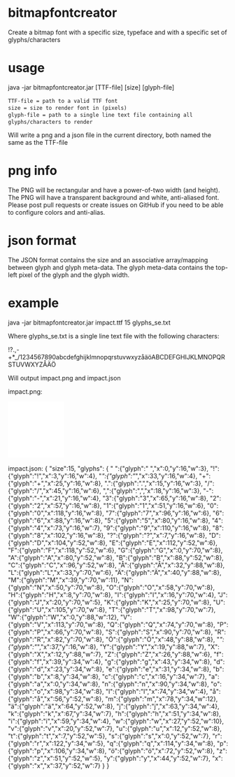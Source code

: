bitmapfontcreator
=================

Create a bitmap font with a specific size, typeface and with a specific set of glyphs/characters

usage
=====
java -jar bitmapfontcreator.jar [TTF-file] [size] [glyph-file]

	TTF-file = path to a valid TTF font
	size = size to render font in (pixels)
	glyph-file = path to a single line text file containing all glyphs/characters to render

Will write a png and a json file in the current directory, both named the same as the TTF-file

png info
========
The PNG will be rectangular and have a power-of-two width (and height). The PNG will have a transparent background and white, anti-aliased font. Please post pull requests or create issues on GitHub if you need to be able to configure colors and anti-alias.

json format
===========
The JSON format contains the size and an associative array/mapping between glyph and glyph meta-data. The glyph meta-data contains the top-left pixel of the glyph and the glyph width.

example
=======
java -jar bitmapfontcreator.jar impact.ttf 15 glyphs_se.txt

Where glyphs_se.txt is a single line text file with the following characters:

 !?.,-+*_/1234567890abcdefghijklmnopqrstuvwxyzåäöABCDEFGHIJKLMNOPQRSTUVWXYZÅÄÖ

Will output impact.png and impact.json

impact.png:

![impact.png](https://raw.githubusercontent.com/britzl/bitmapfontcreator/master/impact.png)

impact.json:
{
	"size":15,
	"glyphs": {
		" ":{"glyph":" ","x":0,"y":16,"w":3},
		"!":{"glyph":"!","x":3,"y":16,"w":4},
		"*":{"glyph":"*","x":33,"y":16,"w":4},
		"+":{"glyph":"+","x":25,"y":16,"w":8},
		".":{"glyph":".","x":15,"y":16,"w":3},
		"/":{"glyph":"/","x":45,"y":16,"w":6},
		",":{"glyph":",","x":18,"y":16,"w":3},
		"-":{"glyph":"-","x":21,"y":16,"w":4},
		"3":{"glyph":"3","x":65,"y":16,"w":8},
		"2":{"glyph":"2","x":57,"y":16,"w":8},
		"1":{"glyph":"1","x":51,"y":16,"w":6},
		"0":{"glyph":"0","x":118,"y":16,"w":8},
		"7":{"glyph":"7","x":96,"y":16,"w":6},
		"6":{"glyph":"6","x":88,"y":16,"w":8},
		"5":{"glyph":"5","x":80,"y":16,"w":8},
		"4":{"glyph":"4","x":73,"y":16,"w":7},
		"9":{"glyph":"9","x":110,"y":16,"w":8},
		"8":{"glyph":"8","x":102,"y":16,"w":8},
		"?":{"glyph":"?","x":7,"y":16,"w":8},
		"D":{"glyph":"D","x":104,"y":52,"w":8},
		"E":{"glyph":"E","x":112,"y":52,"w":6},
		"F":{"glyph":"F","x":118,"y":52,"w":6},
		"G":{"glyph":"G","x":0,"y":70,"w":8},
		"A":{"glyph":"A","x":80,"y":52,"w":8},
		"B":{"glyph":"B","x":88,"y":52,"w":8},
		"C":{"glyph":"C","x":96,"y":52,"w":8},
		"Å":{"glyph":"Å","x":32,"y":88,"w":8},
		"L":{"glyph":"L","x":33,"y":70,"w":6},
		"Ä":{"glyph":"Ä","x":40,"y":88,"w":8},
		"M":{"glyph":"M","x":39,"y":70,"w":11},
		"N":{"glyph":"N","x":50,"y":70,"w":8},
		"O":{"glyph":"O","x":58,"y":70,"w":8},
		"H":{"glyph":"H","x":8,"y":70,"w":8},
		"I":{"glyph":"I","x":16,"y":70,"w":4},
		"J":{"glyph":"J","x":20,"y":70,"w":5},
		"K":{"glyph":"K","x":25,"y":70,"w":8},
		"U":{"glyph":"U","x":105,"y":70,"w":8},
		"T":{"glyph":"T","x":98,"y":70,"w":7},
		"W":{"glyph":"W","x":0,"y":88,"w":12},
		"V":{"glyph":"V","x":113,"y":70,"w":8},
		"Q":{"glyph":"Q","x":74,"y":70,"w":8},
		"P":{"glyph":"P","x":66,"y":70,"w":8},
		"S":{"glyph":"S","x":90,"y":70,"w":8},
		"R":{"glyph":"R","x":82,"y":70,"w":8},
		"Ö":{"glyph":"Ö","x":48,"y":88,"w":8},
		"_":{"glyph":"_","x":37,"y":16,"w":8},
		"Y":{"glyph":"Y","x":19,"y":88,"w":7},
		"X":{"glyph":"X","x":12,"y":88,"w":7},
		"Z":{"glyph":"Z","x":26,"y":88,"w":6},
		"f":{"glyph":"f","x":39,"y":34,"w":4},
		"g":{"glyph":"g","x":43,"y":34,"w":8},
		"d":{"glyph":"d","x":23,"y":34,"w":8},
		"e":{"glyph":"e","x":31,"y":34,"w":8},
		"b":{"glyph":"b","x":8,"y":34,"w":8},
		"c":{"glyph":"c","x":16,"y":34,"w":7},
		"a":{"glyph":"a","x":0,"y":34,"w":8},
		"n":{"glyph":"n","x":90,"y":34,"w":8},
		"o":{"glyph":"o","x":98,"y":34,"w":8},
		"l":{"glyph":"l","x":74,"y":34,"w":4},
		"å":{"glyph":"å","x":56,"y":52,"w":8},
		"m":{"glyph":"m","x":78,"y":34,"w":12},
		"ä":{"glyph":"ä","x":64,"y":52,"w":8},
		"j":{"glyph":"j","x":63,"y":34,"w":4},
		"k":{"glyph":"k","x":67,"y":34,"w":7},
		"h":{"glyph":"h","x":51,"y":34,"w":8},
		"i":{"glyph":"i","x":59,"y":34,"w":4},
		"w":{"glyph":"w","x":27,"y":52,"w":10},
		"v":{"glyph":"v","x":20,"y":52,"w":7},
		"u":{"glyph":"u","x":12,"y":52,"w":8},
		"t":{"glyph":"t","x":7,"y":52,"w":5},
		"s":{"glyph":"s","x":0,"y":52,"w":7},
		"r":{"glyph":"r","x":122,"y":34,"w":5},
		"q":{"glyph":"q","x":114,"y":34,"w":8},
		"p":{"glyph":"p","x":106,"y":34,"w":8},
		"ö":{"glyph":"ö","x":72,"y":52,"w":8},
		"z":{"glyph":"z","x":51,"y":52,"w":5},
		"y":{"glyph":"y","x":44,"y":52,"w":7},
		"x":{"glyph":"x","x":37,"y":52,"w":7}
	}
}
